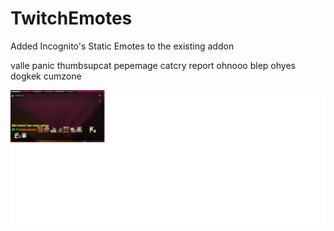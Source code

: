 ﻿# TwitchEmotes


Added Incognito's Static Emotes to the existing addon

valle panic thumbsupcat pepemage catcry report ohnooo blep ohyes dogkek cumzone

![alt text](https://github.com/Tohtekcop/TwitchEmotes/blob/main/kek.jpg?raw=true)
